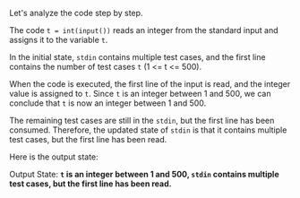 Let's analyze the code step by step.

The code `t = int(input())` reads an integer from the standard input and assigns it to the variable `t`.

In the initial state, `stdin` contains multiple test cases, and the first line contains the number of test cases `t` (1 <= t <= 500).

When the code is executed, the first line of the input is read, and the integer value is assigned to `t`. Since `t` is an integer between 1 and 500, we can conclude that `t` is now an integer between 1 and 500.

The remaining test cases are still in the `stdin`, but the first line has been consumed. Therefore, the updated state of `stdin` is that it contains multiple test cases, but the first line has been read.

Here is the output state:

Output State: **`t` is an integer between 1 and 500, `stdin` contains multiple test cases, but the first line has been read.**